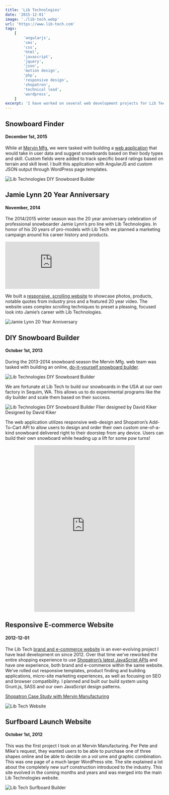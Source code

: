 ```yaml
---
title: 'Lib Technologies'
date: '2015-12-01'
image: './lib-tech.webp'
url: 'https://www.lib-tech.com'
tags:
    [
        'angularjs',
        'cms',
        'css',
        'html',
        'javascript',
        'jquery',
        'json',
        'motion design',
        'php',
        'responsive design',
        'shopatron',
        'technical lead',
        'wordpress',
    ]
excerpt: 'I have worked on several web development projects for Lib Technologies, including a snowboard finder application, a marketing campaign for Jamie Lynn's 20 year anniversary with the company, a DIY snowboard builder, a responsive e-commerce website, and a surfboard launch website. These projects involved using various web development technologies and techniques such as AngularJS, WordPress, Grunt.js, and responsive web design.'
---
```


## Snowboard Finder

#### December 1st, 2015

While at [Mervin Mfg.](https://www.mervin.com) we were tasked with building a [web application](https://www.lib-tech.com/snowboarding/snowboard-finder/) that would take in user data and suggest snowboards based on their body types and skill. Custom fields were added to track specific board ratings based on terrain and skill level. I built this application with AngularJS and custom JSON output through WordPress page templates.

![Lib Technologies DIY Snowboard Builder](./lib-tech-snowboard-finder.webp)

## Jamie Lynn 20 Year Anniversary

#### November, 2014

The 2014/2015 winter season was the 20 year anniversary celebration of professional snowboarder Jamie Lynn’s pro line with Lib Technologies. In honor of his 20 years of pro-models with Lib Tech we planned a marketing campaign around his career history and products.

<div class="embed-video">
    <iframe src="https://player.vimeo.com/video/112238604?h=ade86b24db&color=99cc33&title=0&byline=0&portrait=0" frameborder="0" allow="autoplay; fullscreen; picture-in-picture" allowfullscreen></iframe>
</div>

We built a [responsive, scrolling website](https://www.lib-tech.com/snowboarding/jamie-lynn-20-year-anniversary/) to showcase photos, products, notable quotes from industry pros and a featured 20 year video. The website uses complex scrolling techniques to preset a pleasing, focused look into Jamie’s career with Lib Technologies.

![Jamie Lynn 20 Year Anniversary](./lib-tech-jamie-lynn.webp)

## DIY Snowboard Builder

#### October 1st, 2013

During the 2013-2014 snowboard season the Mervin Mfg. web team was tasked with building an online, [do-it-yourself snowboard builder](https://www.lib-tech.com/diy).

![Lib Technologies DIY Snowboard Builder](./lib-tech-diy-snowboard-builder.webp)

We are fortunate at Lib Tech to build our snowboards in the USA at our own factory in Sequim, WA. This allows us to do experimental programs like the diy builder and scale them based on their success.

![Lib Technologies DIY Snowboard Builder Flier designed by David Kiker](./lib-tech-diy-snowboard-builder-flier.webp)
Designed by David Kiker

The web application utilizes responsive web-design and Shopatron’s Add-To-Cart API to allow users to design and order their own custom one-of-a-kind snowboard delivered right to their doorstep from any device. Users can build their own snowboard while heading up a lift for some pow turns!

<iframe width="320" height="530" src="https://www.instagram.com/p/jjxe9KuzaL/embed/" frameborder="0" style="margin: 0 auto; display: block;"></iframe>

## Responsive E-commerce Website

#### 2012-12-01

The Lib Tech [brand and e-commerce website](https://www.lib-tech.com) is an ever-evolving project I have lead development on since 2012. Over that time we’ve reworked the entire shopping experience to use [Shopatron’s latest JavaScript APIs](/documents/shopatron-mervin-manufacturing-case-study.pdf) and have one experience, both brand and e-commerce within the same website. We’ve rolled out responsive templates, product finding and building applications, micro-site marketing experiences, as well as focusing on SEO and browser compatibility. I planned and built our build system using Grunt.js, SASS and our own JavaScript design patterns.

[Shopatron Case Study with Mervin Manufacturing](/documents/shopatron-mervin-manufacturing-case-study.pdf)

![Lib Tech Website](./lib-tech-website.webp)

## Surfboard Launch Website

#### October 1st, 2012

This was the first project I took on at Mervin Manufacturing. Per Pete and Mike's request, they wanted users to be able to purchase one of three shapes online and be able to decide on a vol ume and graphic combination. This was one page of a much larger WordPress site. The site explained a lot about the completely new surf construction introduced to the industry. This site evolved in the coming months and years and was merged into the main Lib Technologies website.

![Lib Tech Surfboard Builder](./lib-tech-surfboard-builder.webp)
